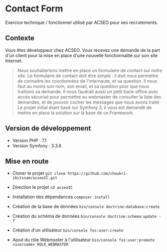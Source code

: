 Contact Form
===

Exercice technique / fonctionnel utilisé par ACSEO pour ses recrutements.

Contexte
---

Vous êtes développeur chez ACSEO. Vous recevez une demande de la part d'un client pour la mise en place d'une nouvelle fonctionnalité sur son site Internet.

> Nous souhaiterions mettre en place un formulaire de contact sur notre site. Le formulaire de contact doit être simple : il doit nous permettre de connaitre les coordonnées de l'internaute, et sa question. Il nous faut au moins son nom, son email, et sa question pour que nous traitions sa demande.
Il nous faudrait aussi un petit back-office avec accès sécurisé pour permettre au webmaster de consulter la liste des demandes, et de pouvoir cocher les messages que nous avons traité
Le projet initial étant basé sur Symfony 3, il vous est demandé de mettre en place la solution sur la base de ce Framework.

Version de développement
---

* Version PHP     : 7.1
* Version Symfony : 3.3.6

Mise en route
---

* Cloner le projet
``git clone https://github.com/choukri-ibitssam/acseoIC.git``

* Direction le projet
``cd acseoIC``

* Installation des dépendances
``composer install``

* Création de la base de données
``bin/console doctrine:database:create``

* Création du schéma de données
``bin/console doctrine:schema:update -f``

* Création d'un utilisateur
``bin/console fos:user:create``

* Ajout du rôle Webmaster à l'utilisateur
``bin/console fos:user:promote <username> ROLE_WEBMASTER``
